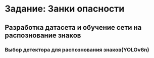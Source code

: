 # Задание: Занки опасности

## Разработка датасета и обучение сети на распознование знаков

### Выбор детектора для распознования знаков(YOLOv6n)


